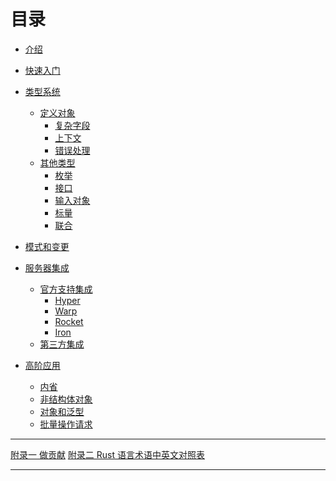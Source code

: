 # 目录

- [介绍](README.md)
- [快速入门](quickstart.md)

- [类型系统](types/index.md)
  - [定义对象](types/objects/defining_objects.md)
    - [复杂字段](types/objects/complex_fields.md)
    - [上下文](types/objects/using_contexts.md)
    - [错误处理](types/objects/error_handling.md)
  - [其他类型](types/other-index.md)
    - [枚举](types/enums.md)
    - [接口](types/interfaces.md)
    - [输入对象](types/input_objects.md)
    - [标量](types/scalars.md)
    - [联合](types/unions.md)

- [模式和变更](schema/schemas_and_mutations.md)

- [服务器集成](servers/index.md)
  - [官方支持集成](servers/official.md)
    - [Hyper](servers/hyper.md)
    - [Warp](servers/warp.md)
    - [Rocket](servers/rocket.md)
    - [Iron](servers/iron.md)
  - [第三方集成](servers/third-party.md)
    <!-- - [Actix-Web](https://github.com/actix/examples/tree/master/juniper)
    - [Finchers](https://github.com/finchers-rs/finchers/tree/master/examples/juniper)
    - [Tsukuyomi](https://github.com/tsukuyomi-rs/tsukuyomi/tree/master/examples/juniper) -->

- [高阶应用](advanced/index.md)
  - [内省](advanced/introspection.md)
  - [非结构体对象](advanced/non_struct_objects.md)
  - [对象和泛型](advanced/objects_and_generics.md)
  - [批量操作请求](advanced/multiple_ops_per_request.md)
  <!-- - [上下文切换](advanced/context_switching.md)
  - [动态类型系统](advanced/dynamic_type_system.md) -->

------

[附录一 做贡献](contributing.md)
[附录二 Rust 语言术语中英文对照表](rust-glossary.md)

------
